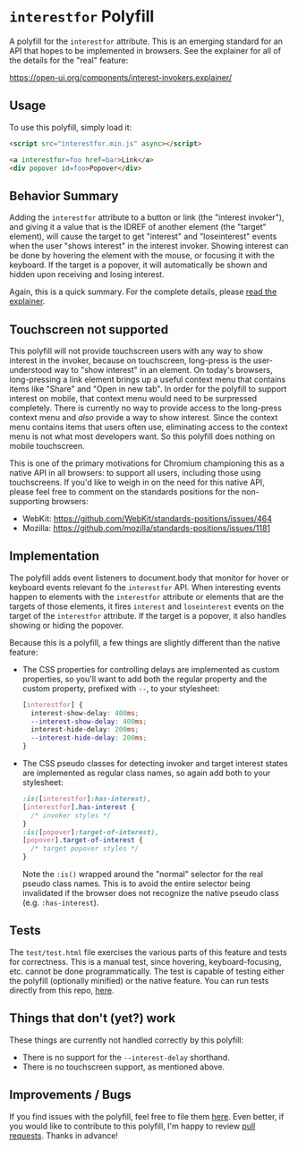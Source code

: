 # `interestfor` Polyfill

A polyfill for the `interestfor` attribute. This is an emerging standard for
an API that hopes to be implemented in browsers. See the explainer for all of
the details for the "real" feature:

  https://open-ui.org/components/interest-invokers.explainer/

## Usage
To use this polyfill, simply load it:

```html
<script src="interestfor.min.js" async></script>

<a interestfor=foo href=bar>Link</a>
<div popover id=foo>Popover</div>
```

## Behavior Summary

Adding the `interestfor` attribute to a button or link (the "interest
invoker"), and giving it a value that is the IDREF of another element (the
"target" element), will cause the target to get "interest" and "loseinterest"
events when the user "shows interest" in the interest invoker. Showing interest
can be done by hovering the element with the mouse, or focusing it with the
keyboard. If the target is a popover, it will automatically be shown and hidden
upon receiving and losing interest.

Again, this is a quick summary. For the complete details, please [read the
explainer](https://open-ui.org/components/interest-invokers.explainer).

## Touchscreen not supported

This polyfill will not provide touchscreen users with any way to show interest
in the invoker, because on touchscreen, long-press is the user-understood way to
"show interest" in an element. On today's browsers, long-pressing a link element
brings up a useful context menu that contains items like "Share" and "Open in
new tab". In order for the polyfill to support interest on mobile, that context
menu would need to be surpressed completely. There is currently no way to
provide access to the long-press context menu and *also* provide a way to show
interest. Since the context menu contains items that users often use,
eliminating access to the context menu is not what most developers want. So
this polyfill does nothing on mobile touchscreen.

This is one of the primary motivations for Chromium championing this as a
native API in all browsers: to support all users, including those using
touchscreens. If you'd like to weigh in on the need for this native API,
please feel free to comment on the standards positions for the non-supporting
browsers:

- WebKit: https://github.com/WebKit/standards-positions/issues/464
- Mozilla: https://github.com/mozilla/standards-positions/issues/1181


## Implementation
The polyfill adds event listeners to document.body that monitor for hover
or keyboard events relevant fo the `interestfor` API. When interesting
events happen to elements with the `interestfor` attribute or elements that
are the targets of those elements, it fires `interest` and `loseinterest`
events on the target of the `interestfor` attribute. If the
target is a popover, it also handles showing or hiding the popover.

Because this is a polyfill, a few things are slightly different than the
native feature:

- The CSS properties for controlling delays are implemented as custom
  properties, so you'll want to add both the regular property and the custom
  property, prefixed with `--`, to your stylesheet:

  ```css
  [interestfor] {
    interest-show-delay: 400ms;
    --interest-show-delay: 400ms;
    interest-hide-delay: 200ms;
    --interest-hide-delay: 200ms;
  }
  ```

- The CSS pseudo classes for detecting invoker and target interest states are
  implemented as regular class names, so again add both to your stylesheet:

  ```css
  :is([interestfor]:has-interest),
  [interestfor].has-interest {
    /* invoker styles */
  }
  :is([popover]:target-of-interest),
  [popover].target-of-interest {
    /* target popover styles */
  }
  ```

  Note the `:is()` wrapped around the "normal" selector for the real pseudo
  class names. This is to avoid the entire selector being invalidated if the
  browser does not recognize the native pseudo class (e.g. `:has-interest`).


## Tests

The `test/test.html` file exercises the various parts of this feature and tests
for correctness. This is a manual test, since hovering, keyboard-focusing, etc.
cannot be done programmatically. The test is capable of testing either the
polyfill (optionally minified) or the native feature. You can run tests directly
from this repo,
[here](https://mfreed7.github.io/interestfor/test/test.html).

## Things that don't (yet?) work

These things are currently not handled correctly by this polyfill:

- There is no support for the `--interest-delay` shorthand.
- There is no touchscreen support, as mentioned above.

## Improvements / Bugs

If you find issues with the polyfill, feel free to file them [here](https://github.com/mfreed7/interestfor/issues).
Even better, if you would like to contribute to this polyfill, I'm happy to review [pull requests](https://github.com/mfreed7/interestfor/pulls).
Thanks in advance!
